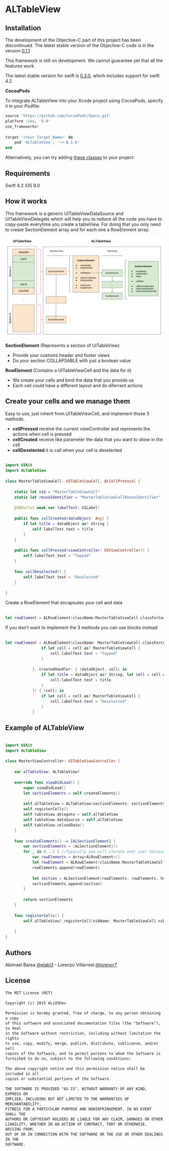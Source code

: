 ALTableView
==============

Installation
--------

The development of the Objective-C part of this project has been discontinued. The latest stable version of the Objective-C code is in the version [0.1.1](https://github.com/ALiOSDev/ALTableView/tree/0.1.1)

This framework is still on development. We cannot guarantee yet that all the features work.

The latest stable version for swift is  [0.3.0](https://github.com/ALiOSDev/ALTableView/tree/0.3.0), which includes support for swift 4.2


**CocoaPods**

To integrate ALTableView into your Xcode project using CocoaPods, specify it in your Podfile:

```ruby
source 'https://github.com/CocoaPods/Specs.git'
platform :ios, '9.0'
use_frameworks!

target '<Your Target Name>' do
    pod 'ALTableView', '~> 0.1.6'
end
```

Alternatively, you can try adding [these classes](https://github.com/ALiOSDev/ALTableView/tree/master/ALTableViewSwift/ALTableView/ALTableView/ALTableViewClasses) to your project.

Requirements
--------

Swift 4.2
iOS 9.0

How it works
--------

This framework is a generic UITableViewDataSource and UITableViewDelegate which will help you to reduce all the code you have to copy-paste everytime you create a tableView. For doing that you only need to create  SectionElement array and for each one a RowElement array.

<img src="https://github.com/ALiOSDev/ALTableView/blob/master/screenshots/ALTableViewDiagram.png">

**SectionElement** (Represents a section of UITableView)
- Provide your customs header and footer views
- Do your section COLLAPSABLE with just a boolean value 

**RowElement** (Contains a UITableViewCell and the data for it)
- We create your cells and bind the data that you provide us 
- Each cell could have a different layout and do diferrent actions 

Create your cells and we manage them
--------

Easy to use, just inherit from UITableViewCell, and implement those 3 methods. 
- **cellPressed** receive the current viewController and represents the actions when cell is pressed
- **cellCreated** receive like parameter the data that you want to show in the cell
- **cellDeselected** it is call when your cell is deselected

```swift

import UIKit
import ALTableView

class MasterTableViewCell: UITableViewCell, ALCellProtocol {
    
    static let nib = "MasterTableViewCell"
    static let reuseIdentifier = "MasterTableViewCellReuseIdentifier"
    
    @IBOutlet weak var labelText: UILabel!
    
    public func cellCreated(dataObject: Any) {
        if let title = dataObject as? String {
            self.labelText.text = title
        }
    }
    
    public func cellPressed(viewController: UIViewController?) {
        self.labelText.text = "Tapped"
    }
    
    func cellDeselected() {
        self.labelText.text = "Deselected"
    }
    
}

```

Create a RowElement that encapsules your cell and data

```swift

let rowElement = ALRowElement(className:MasterTableViewCell.classForCoder(), identifier: MasterTableViewCell.reuseIdentifier, dataObject: "Cell text", estimateHeightMode: true)

```

If you don't want to implement the 3 methods you can use blocks instead

```swift

let rowElement = ALRowElement(className: MasterTableViewCell.classForCoder(), identifier: MasterTableViewCell.reuseIdentifier, dataObject: "Cell text", estimateHeightMode: true, pressedHandler: { (viewController, cell) in
                if let cell = cell as? MasterTableViewCell {
                    cell.labelText.text = "Tapped"
                }
                
            }, createdHandler: { (dataObject, cell) in
                if let title = dataObject as? String, let cell = cell as? MasterTableViewCell {
                    cell.labelText.text = title
                }
            }) { (cell) in
                if let cell = cell as? MasterTableViewCell {
                    cell.labelText.text = "Deselected"
                }
            }
```

Example of ALTableView
--------


```swift

import UIKit
import ALTableView

class MasterViewController: UITableViewController {
    
    var alTableView: ALTableView?
    
    override func viewDidLoad() {
        super.viewDidLoad()
        let sectionElements = self.createElements()
        
        self.alTableView = ALTableView(sectionElements: sectionElements, viewController: self, tableView: self.tableView)
        self.registerCells()
        self.tableView.delegate = self.alTableView
        self.tableView.dataSource = self.alTableView
        self.tableView.reloadData()
    }
    
    func createElements() -> [ALSectionElement] {
        var sectionElements = [ALSectionElement]()
        for _ in 0...2 { //Typically you will iterate over your datasource
            var rowElements = Array<ALRowElement>()
            let rowElement = ALRowElement(className:MasterTableViewCell.classForCoder(), identifier: MasterTableViewCell.reuseIdentifier, dataObject: "Cell text", estimateHeightMode: true)
            rowElements.append(rowElement)

            let section = ALSectionElement(rowElements: rowElements, headerElement: nil, footerElement: nil, isExpandable: true)
            sectionElements.append(section)
        }
        
        return sectionElements
    }
    
    func registerCells() {
        self.alTableView?.registerCell(nibName: MasterTableViewCell.nib, reuseIdentifier: MasterTableViewCell.reuseIdentifier)

    }
}

```

Authors
--------

Abimael Barea [@elabi3](https://github.com/elabi3) - 
Lorenzo Villarroel [@lorencr7](https://github.com/lorencr7) 

License
-------

	The MIT License (MIT)

	Copyright (c) 2015 ALiOSDev

	Permission is hereby granted, free of charge, to any person obtaining a copy
	of this software and associated documentation files (the "Software"), to deal
	in the Software without restriction, including without limitation the rights
	to use, copy, modify, merge, publish, distribute, sublicense, and/or sell
	copies of the Software, and to permit persons to whom the Software is
	furnished to do so, subject to the following conditions:

	The above copyright notice and this permission notice shall be included in all
	copies or substantial portions of the Software.

	THE SOFTWARE IS PROVIDED "AS IS", WITHOUT WARRANTY OF ANY KIND, EXPRESS OR
	IMPLIED, INCLUDING BUT NOT LIMITED TO THE WARRANTIES OF MERCHANTABILITY,
	FITNESS FOR A PARTICULAR PURPOSE AND NONINFRINGEMENT. IN NO EVENT SHALL THE
	AUTHORS OR COPYRIGHT HOLDERS BE LIABLE FOR ANY CLAIM, DAMAGES OR OTHER
	LIABILITY, WHETHER IN AN ACTION OF CONTRACT, TORT OR OTHERWISE, ARISING FROM,
	OUT OF OR IN CONNECTION WITH THE SOFTWARE OR THE USE OR OTHER DEALINGS IN THE
	SOFTWARE.


